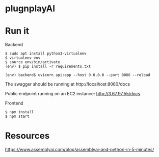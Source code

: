 # plugnplayAI


# Run it

Backend
```shell
$ sudo apt install python3-virtualenv
$ virtualenv env
$ source env/bin/activate
(env) $ pip install -r requirements.txt

(env) backend$ uvicorn api:app --host 0.0.0.0 --port 8080 --reload
```
The swagger should be running at http://localhost:8080/docs

Public endpoint running on an EC2 instance: http://3.67.97.55/docs


Frontend
```
$ npm install
$ npm start
```


# Resources

https://www.assemblyai.com/blog/assemblyai-and-python-in-5-minutes/
